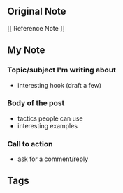 ## Original Note

[[ Reference Note ]]

## My Note

### Topic/subject I'm writing about
- interesting hook (draft a few)

### Body of the post
- tactics people can use
- interesting examples

### Call to action
- ask for a comment/reply

## Tags


